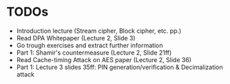# TODOs
- Introduction lecture (Stream cipher, Block cipher, etc. pp.)
- Read DPA Whitepaper (Lecture 2, Slide 3)
- Go trough exercises and extract further information
- Part 1: Shamir's countermeasure (Lecture 2, Slide 21ff)
- Read Cache-timing Attack on AES paper (Lecture 2, Slide 36)
- Part 1: Lecture 3 slides 35ff: PIN generation/verification & Decimalization attack
